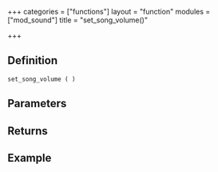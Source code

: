 +++
categories = ["functions"]
layout = "function"
modules = ["mod_sound"]
title = "set_song_volume()"

+++

## Definition

    set_song_volume ( )

## Parameters

## Returns

## Example
